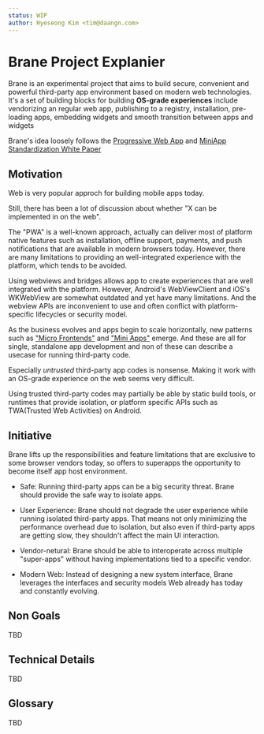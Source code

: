```yaml
---
status: WIP
author: Hyeseong Kim <tim@daangn.com>
---
```


# Brane Project Explanier

Brane is an experimental project that aims to build secure, convenient and powerful third-party app environment based on modern web technologies. It's a set of building blocks for building **OS-grade experiences** include vendorizing an regular web app, publishing to a registry, installation, pre-loading apps, embedding widgets and smooth transition between apps and widgets

Brane's idea loosely follows the [Progressive Web App](https://web.dev/progressive-web-apps/) and [MiniApp Standardization White Paper](https://www.w3.org/TR/mini-app-white-paper/)

## Motivation

Web is very popular approch for building mobile apps today.

Still, there has been a lot of discussion about whether "X can be implemented in on the web".

The "PWA" is a well-known approach, actually can deliver most of platform native features  such as installation, offline support, payments, and push notifications that are available in modern browsers today. However, there are many limitations to providing an well-integrated experience with the platform, which tends to be avoided.

Using webviews and bridges allows app to create experiences that are well integrated with the platform. However, Android's WebViewClient and iOS's WKWebView are somewhat outdated and yet have many limitations. And the webview APIs are inconvenient to use and often conflict with platform-specific lifecycles or security model.

As the business evolves and apps begin to scale horizontally, new patterns such as ["Micro Frontends"](https://micro-frontends.org/) and ["Mini Apps"](https://web.dev/mini-apps/) emerge. And these are all for single, standalone app development and non of these can describe a usecase for running third-party code.

Especially *untrusted* third-party app codes is nonsense. Making it work with an OS-grade experience on the web seems very difficult.

Using trusted third-party codes may partially be able by static build tools, or runtimes that provide isolation, or platform specific APIs such as TWA(Trusted Web Activities) on Android.

## Initiative

Brane lifts up the responsibilities and feature limitations that are exclusive to some browser vendors today, so offers to superapps the opportunity to become itself app host environment.

- Safe:  Running third-party apps can be a big security threat. Brane should provide the safe way to isolate apps.

- User Experience: Brane should not degrade the user experience while running isolated third-party apps. That means not only minimizing the performance overhead due to isolation, but also even if third-party apps are getting slow, they shouldn't affect the main UI interaction.

- Vendor-netural: Brane should be able to interoperate across multiple "super-apps" without having implementations tied to a specific vendor.

- Modern Web: Instead of designing a new system interface, Brane leverages the interfaces and security models Web already has today and constantly evolving.

  

## Non Goals

TBD

## Technical Details

TBD

## Glossary

TBD

[Mini Apps]: https://web.dev/mini-apps/
